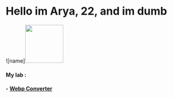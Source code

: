 # Hello im Arya, 22, and im dumb
![name]<img src="https://your-image-url.type](https://github.com/aryarkusuma/aryarkusuma/blob/main/png-clipart-pepe-the-frog-smiling-illustration-pepe-the-frog-video-game-warframe-meme-pepe-the-frog-sticker-game-food-thumbnail-removebg-preview%20(1).png" width="100" height="100">
#### My lab :
#### - [Webp Converter](https://github.com/pandao/editor.md "Heading link")
